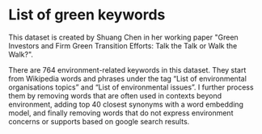 # List of green keywords

This dataset is created by Shuang Chen in her working paper "Green Investors and Firm Green Transition Efforts: Talk the Talk or Walk the Walk?".	

There are 764 environment-related keywords in this dataset.  They start from Wikipedia words and phrases under the tag “List of environmental organisations topics” and “List of environmental issues”. I further process them by removing words that are often used in contexts beyond environment, adding top 40 closest synonyms with a word embedding model, and finally removing words that do not express environment concerns or supports based on google search results. 	
